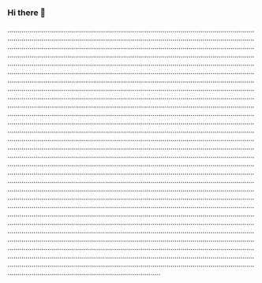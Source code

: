 ### Hi there 👋

.........................................................................................................................................................................................................................................................................................................................................................................................................................................................................................................................................................................................................................................................................................................................................................................................................................................................................................................................................................................................................................................................................................................................................................................................................................................................................................................................................................................................................................................................................................................................................................................................................................................................................................................................................................................................................................................................................................................................................................................................................................................................................................................................................................................................................................................................................................................................................................................................................................................................................................................................................................................................................................................................................................................................................................................................................................................................................................................................................................................................................................................................................................................................................................................................................................................................................................................................................................................................................................................................................................................................................................................................................................................................................................................................................................................................................................
